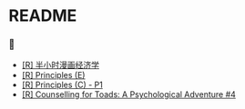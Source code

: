 # README

### 📒
- [[R] 半小时漫画经济学](https://github.com/Linjiayu6/R-Books/issues/1)
- [[R] Principles (E)](https://github.com/Linjiayu6/R-Books/issues/2)
- [[R] Principles (C) - P1](https://github.com/Linjiayu6/R-Books/issues/3)
- [[R] Counselling for Toads: A Psychological Adventure #4](https://github.com/Linjiayu6/R-Books/issues/4)
